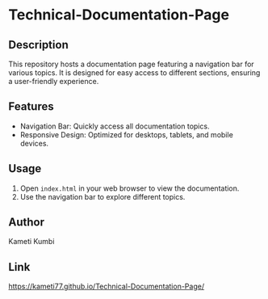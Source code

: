 # Technical-Documentation-Page
## Description
This repository hosts a documentation page featuring a navigation bar for various topics. It is designed for easy access to different sections, ensuring a user-friendly experience.

## Features
- Navigation Bar: Quickly access all documentation topics.
- Responsive Design: Optimized for desktops, tablets, and mobile devices.

## Usage
1. Open `index.html` in your web browser to view the documentation.
2. Use the navigation bar to explore different topics.

## Author
Kameti Kumbi

## Link
https://kameti77.github.io/Technical-Documentation-Page/
